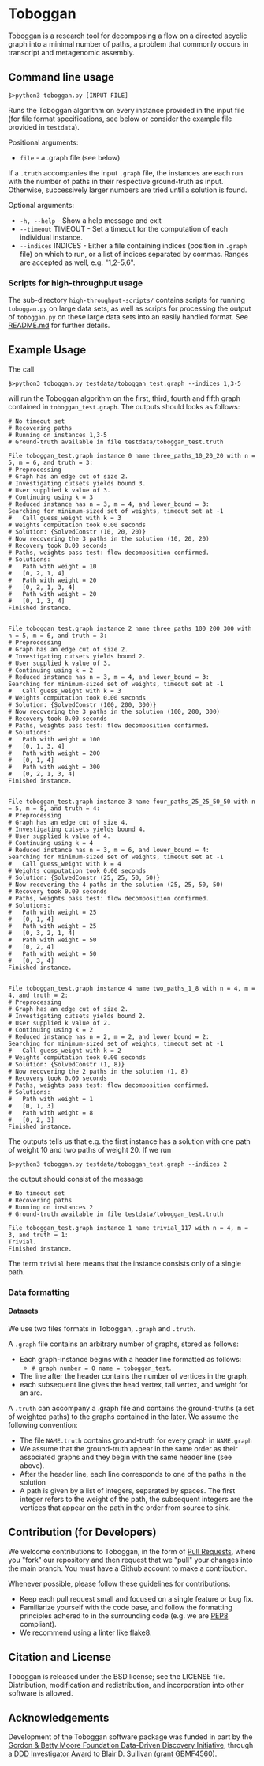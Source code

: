 # Toboggan

Toboggan is a research tool for decomposing a flow on a directed acyclic graph into a minimal number of paths, a problem that commonly occurs in transcript and metagenomic assembly.

## Command line usage
```
$>python3 toboggan.py [INPUT FILE]
```
Runs the Toboggan algorithm on every instance provided in the input file (for file format specifications,
see below or consider the example file provided in `testdata`).

Positional arguments:
  * `file` - a .graph file (see below)

If a `.truth` accompanies the input `.graph` file, the instances are each run with the number of
paths in their respective ground-truth as input. Otherwise, successively larger numbers are
tried until a solution is found.

Optional arguments:
  * `-h, --help` - Show a help message and exit
  * `--timeout` TIMEOUT - Set a timeout for the computation of each individual instance.
  * `--indices` INDICES -  Either a file containing indices (position in `.graph`
                     file) on which to run, or a list of indices separated by
                     commas. Ranges are accepted as well, e.g. "1,2-5,6".

### Scripts for high-throughput usage
The sub-directory `high-throughput-scripts/` contains scripts for running `toboggan.py` on large data sets, as well as scripts for processing the output of `toboggan.py` on these large data sets into an easily handled format.
See [README.md](./high-throughput-scripts/README.md) for further details.

## Example Usage

The call
```
$>python3 toboggan.py testdata/toboggan_test.graph --indices 1,3-5
```
will run the Toboggan algorithm on the first, third, fourth and fifth graph
contained in `toboggan_test.graph`. The outputs should looks as follows:

```
# No timeout set
# Recovering paths
# Running on instances 1,3-5
# Ground-truth available in file testdata/toboggan_test.truth

File toboggan_test.graph instance 0 name three_paths_10_20_20 with n = 5, m = 6, and truth = 3:
# Preprocessing
# Graph has an edge cut of size 2.
# Investigating cutsets yields bound 3.
# User supplied k value of 3.
# Continuing using k = 3
# Reduced instance has n = 3, m = 4, and lower_bound = 3:
Searching for minimum-sized set of weights, timeout set at -1
#   Call guess_weight with k = 3
# Weights computation took 0.00 seconds
# Solution: {SolvedConstr (10, 20, 20)}
# Now recovering the 3 paths in the solution (10, 20, 20)
# Recovery took 0.00 seconds
# Paths, weights pass test: flow decomposition confirmed.
# Solutions:
#   Path with weight = 10
#   [0, 2, 1, 4]
#   Path with weight = 20
#   [0, 2, 1, 3, 4]
#   Path with weight = 20
#   [0, 1, 3, 4]
Finished instance.


File toboggan_test.graph instance 2 name three_paths_100_200_300 with n = 5, m = 6, and truth = 3:
# Preprocessing
# Graph has an edge cut of size 2.
# Investigating cutsets yields bound 2.
# User supplied k value of 3.
# Continuing using k = 2
# Reduced instance has n = 3, m = 4, and lower_bound = 3:
Searching for minimum-sized set of weights, timeout set at -1
#   Call guess_weight with k = 3
# Weights computation took 0.00 seconds
# Solution: {SolvedConstr (100, 200, 300)}
# Now recovering the 3 paths in the solution (100, 200, 300)
# Recovery took 0.00 seconds
# Paths, weights pass test: flow decomposition confirmed.
# Solutions:
#   Path with weight = 100
#   [0, 1, 3, 4]
#   Path with weight = 200
#   [0, 1, 4]
#   Path with weight = 300
#   [0, 2, 1, 3, 4]
Finished instance.


File toboggan_test.graph instance 3 name four_paths_25_25_50_50 with n = 5, m = 8, and truth = 4:
# Preprocessing
# Graph has an edge cut of size 4.
# Investigating cutsets yields bound 4.
# User supplied k value of 4.
# Continuing using k = 4
# Reduced instance has n = 3, m = 6, and lower_bound = 4:
Searching for minimum-sized set of weights, timeout set at -1
#   Call guess_weight with k = 4
# Weights computation took 0.00 seconds
# Solution: {SolvedConstr (25, 25, 50, 50)}
# Now recovering the 4 paths in the solution (25, 25, 50, 50)
# Recovery took 0.00 seconds
# Paths, weights pass test: flow decomposition confirmed.
# Solutions:
#   Path with weight = 25
#   [0, 1, 4]
#   Path with weight = 25
#   [0, 3, 2, 1, 4]
#   Path with weight = 50
#   [0, 2, 4]
#   Path with weight = 50
#   [0, 3, 4]
Finished instance.


File toboggan_test.graph instance 4 name two_paths_1_8 with n = 4, m = 4, and truth = 2:
# Preprocessing
# Graph has an edge cut of size 2.
# Investigating cutsets yields bound 2.
# User supplied k value of 2.
# Continuing using k = 2
# Reduced instance has n = 2, m = 2, and lower_bound = 2:
Searching for minimum-sized set of weights, timeout set at -1
#   Call guess_weight with k = 2
# Weights computation took 0.00 seconds
# Solution: {SolvedConstr (1, 8)}
# Now recovering the 2 paths in the solution (1, 8)
# Recovery took 0.00 seconds
# Paths, weights pass test: flow decomposition confirmed.
# Solutions:
#   Path with weight = 1
#   [0, 1, 3]
#   Path with weight = 8
#   [0, 2, 3]
Finished instance.
```

The outputs tells us that e.g. the first instance has a solution with one path
of weight 10 and two paths of weight 20. If we run

```
$>python3 toboggan.py testdata/toboggan_test.graph --indices 2
```
the output should consist of the message
```
# No timeout set
# Recovering paths
# Running on instances 2
# Ground-truth available in file testdata/toboggan_test.truth

File toboggan_test.graph instance 1 name trivial_117 with n = 4, m = 3, and truth = 1:
Trivial.
Finished instance.
```

The term `trivial` here means that the instance consists only of a single path.

### Data formatting
#### Datasets

We use two files formats in Toboggan, `.graph` and `.truth`.

A `.graph` file contains an arbitrary number of graphs, stored as follows:

* Each graph-instance begins with a header  line formatted as follows:
  * `# graph number = 0 name = toboggan_test`.
* The line after the header contains the number of vertices in the graph,
* each subsequent line gives the head vertex, tail vertex, and weight for an arc.

A `.truth` can accompany a .graph file and contains the ground-truths (a set of
weighted paths) to the graphs contained in the later. We assume the following convention:

* The file `NAME.truth` contains ground-truth for every graph in `NAME.graph`
* We assume that the ground-truth appear in the same order as their associated graphs
  and they begin with the same header line (see above).
* After the header line, each line corresponds to one of the paths in the solution
* A path is given by a list of integers, separated by spaces. The first integer refers
  to the weight of the path, the subsequent integers are the vertices that appear on the path
  in the order from source to sink.

## Contribution (for Developers)

We welcome contributions to Toboggan, in the form of
[Pull Requests](https://help.github.com/articles/using-pull-requests/),
where you "fork" our repository and then request that we "pull" your changes into the main branch.
You must have a Github account to make a contribution.

Whenever possible, please follow these guidelines for contributions:

- Keep each pull request small and focused on a single feature or bug fix.
- Familiarize yourself with the code base, and follow the formatting
  principles adhered to in the surrounding code (e.g. we are
  [PEP8](https://www.python.org/dev/peps/pep-0008/) compliant).
- We recommend using a linter like
  [flake8](http://flake8.readthedocs.io/en/latest/).

## Citation and License

<!-- **Important**: CONCUSS is *research software*, so you should cite us when you use it in scientific publications! Please see the CITATION file for citation information.
[![DOI](https://zenodo.org/badge/18042/TheoryInPractice/CONCUSS.svg)](https://zenodo.org/badge/latestdoi/18042/TheoryInPractice/CONCUSS) -->

Toboggan is released under the BSD license; see the LICENSE file.
Distribution, modification and redistribution, and incorporation into other
software is allowed.


## Acknowledgements

Development of the Toboggan software package was funded in part by
the [Gordon & Betty Moore Foundation Data-Driven Discovery Initiative](https://www.moore.org/programs/science/data-driven-discovery),
through a [DDD Investigator Award](https://www.moore.org/programs/science/data-driven-discovery/investigators)
to Blair D. Sullivan ([grant GBMF4560](https://www.moore.org/grants/list/GBMF4560)).
